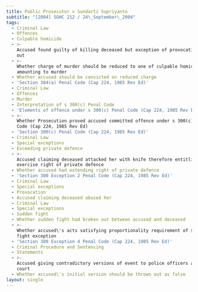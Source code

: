 ```yaml
---
title: Public Prosecutor v Sundarti Supriyanto
subtitle: "[2004] SGHC 212 / 24\_September\_2004"
tags:
  - Criminal Law
  - Offences
  - Culpable homicide
  - >-
    Accused found guilty of killing deceased but exception of provocation made
    out
  - >-
    Whether charge of murder should be reduced to one of culpable homicide not
    amounting to murder
  - Whether accused should be convicted on reduced charge
  - 'Section 304(a) Penal Code (Cap 224, 1985 Rev Ed)'
  - Criminal Law
  - Offences
  - Murder
  - Interpretation of s 300(c) Penal Code
  - 'Elements of offence under s 300(c) Penal Code (Cap 224, 1985 Rev Ed)'
  - >-
    Whether Prosecution proved accused committed offence under s 300(c) Penal
    Code (Cap 224, 1985 Rev Ed)
  - 'Section 300(c) Penal Code (Cap 224, 1985 Rev Ed)'
  - Criminal Law
  - Special exceptions
  - Exceeding private defence
  - >-
    Accused claiming deceased attacked her with knife therefore entitling her to
    exercise right of private defence
  - Whether accused had extending right of private defence
  - 'Section 300 Exception 2 Penal Code (Cap 224, 1985 Rev Ed)'
  - Criminal Law
  - Special exceptions
  - Provocation
  - Accused claiming deceased abused her
  - Criminal Law
  - Special exceptions
  - Sudden fight
  - Whether sudden fight had broken out between accused and deceased
  - >-
    Whether accused\'s acts satisfying proportionality requirement of sudden
    fight exception
  - 'Section 300 Exception 4 Penal Code (Cap 224, 1985 Rev Ed)'
  - Criminal Procedure and Sentencing
  - Statements
  - >-
    Accused giving contradictory versions of event to police officers and in
    court
  - Whether accused\'s initial version should be thrown out as false
layout: single
---
```


